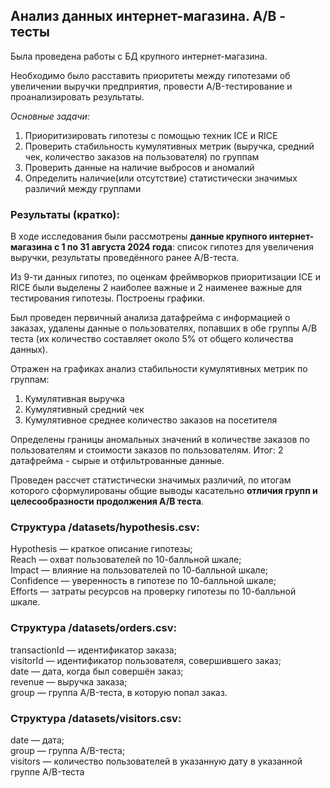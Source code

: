 ## Анализ данных интернет-магазина. A/B - тесты

Была проведена работы с БД крупного интернет-магазина. 

Необходимо было расставить приоритеты между гипотезами об увеличении выручки предприятия, провести A/B-тестирование и проанализировать результаты.

*Основные задачи:*
1. Приоритизировать гипотезы с помощью техник ICE и RICE
2. Проверить стабильность кумулятивных метрик (выручка, средний чек, количество заказов на пользователя) по группам
3. Проверить данные на наличие выбросов и аномалий
4. Определить наличие(или отсутствие) статистически значимых различий между группами

### Результаты (кратко):

В ходе исследования были рассмотрены **данные крупного интернет-магазина с 1 по 31 августа 2024 года**: список гипотез для увеличения выручки, результаты проведённого ранее A/B-теста.

Из 9-ти данных гипотез, по оценкам фреймворков приоритизации  ICE и RICE были выделены 2 наиболее важные и 2 наименее важные для тестирования гипотезы. Построены графики.

Был проведен первичный анализа датафрейма с информацией о заказах, удалены данные о пользователях, попавших в обе группы A/B теста (их количество составляет около 5% от общего количества данных).

Отражен на графиках анализ стабильности кумулятивных метрик по группам:
1. Кумулятивная выручка
2. Кумулятивный средний чек 
3. Кумулятивное среднее количество заказов на посетителя

Определены границы аномальных значений в количестве заказов по пользователям и стоимости заказов по пользователям. Итог: 2 датафрейма - сырые и отфильтрованные данные.

Проведен рассчет статистически значимых различий, по итогам которого сформулированы общие выводы касательно **отличия групп и целесообразности продолжения A/B теста**.

### Структура /datasets/hypothesis.csv:
Hypothesis — краткое описание гипотезы;  
Reach — охват пользователей по 10-балльной шкале;  
Impact — влияние на пользователей по 10-балльной шкале;  
Confidence — уверенность в гипотезе по 10-балльной шкале;  
Efforts — затраты ресурсов на проверку гипотезы по 10-балльной шкале.

### Структура /datasets/orders.csv:
transactionId — идентификатор заказа;  
visitorId — идентификатор пользователя, совершившего заказ;  
date — дата, когда был совершён заказ;  
revenue — выручка заказа;  
group — группа A/B-теста, в которую попал заказ.

### Структура  /datasets/visitors.csv:
date — дата;  
group — группа A/B-теста;  
visitors — количество пользователей в указанную дату в указанной группе A/B-теста
